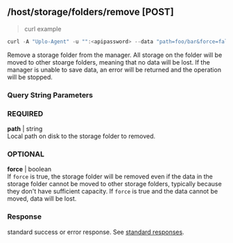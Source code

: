 ## /host/storage/folders/remove [POST]
> curl example

```go
curl -A "Uplo-Agent" -u "":<apipassword> --data "path=foo/bar&force=false" "localhost:8480/host/storage/folders/remove"
```

Remove a storage folder from the manager. All storage on the folder will be
moved to other stoarge folders, meaning that no data will be lost. If the
manager is unable to save data, an error will be returned and the operation will
be stopped.

### Query String Parameters
### REQUIRED
**path** | string  
Local path on disk to the storage folder to removed.

### OPTIONAL
**force** | boolean  
If `force` is true, the storage folder will be removed even if the data in the
storage folder cannot be moved to other storage folders, typically because they
don't have sufficient capacity. If `force` is true and the data cannot be moved,
data will be lost.

### Response

standard success or error response. See [standard
responses](#standard-responses).